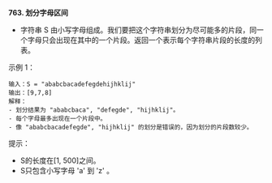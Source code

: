 **763. 划分字母区间**
- 字符串 S 由小写字母组成。我们要把这个字符串划分为尽可能多的片段，同一个字母只会出现在其中的一个片段。返回一个表示每个字符串片段的长度的列表。

示例 1：
```
输入：S = "ababcbacadefegdehijhklij"
输出：[9,7,8]
解释：
- 划分结果为 "ababcbaca", "defegde", "hijhklij"。
- 每个字母最多出现在一个片段中。
- 像 "ababcbacadefegde", "hijhklij" 的划分是错误的，因为划分的片段数较少。
```
提示：
- S的长度在[1, 500]之间。
- S只包含小写字母 'a' 到 'z' 。